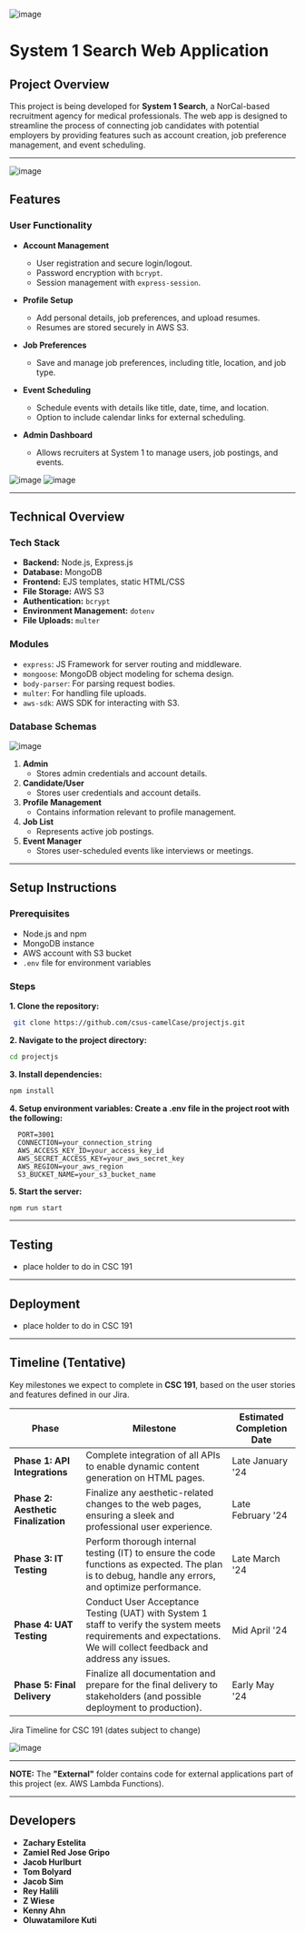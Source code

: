 ![image](https://github.com/user-attachments/assets/9bd614d9-fb19-4c54-b082-4d639b1aea9a)

# System 1 Search Web Application

## Project Overview
This project is being developed for **System 1 Search**, a NorCal-based recruitment agency for medical professionals. The web app is designed to streamline the process of connecting job candidates with potential employers by providing features such as account creation, job preference management, and event scheduling. 

---
![image](https://github.com/user-attachments/assets/e70eb73b-fc83-4bfb-be95-8c01a2df7712)

## Features

### User Functionality
- **Account Management**
  - User registration and secure login/logout.
  - Password encryption with `bcrypt`.
  - Session management with `express-session`.

- **Profile Setup**
  - Add personal details, job preferences, and upload resumes.
  - Resumes are stored securely in AWS S3.

- **Job Preferences**
  - Save and manage job preferences, including title, location, and job type.

- **Event Scheduling**
  - Schedule events with details like title, date, time, and location.
  - Option to include calendar links for external scheduling.

- **Admin Dashboard**
  - Allows recruiters at System 1 to manage users, job postings, and events.

![image](https://github.com/user-attachments/assets/10c083b6-5d85-428a-8f9e-1b4d1ef75811) ![image](https://github.com/user-attachments/assets/7b7c6501-15be-445b-9667-4a6060151bed)


---

## Technical Overview

### Tech Stack
- **Backend:** Node.js, Express.js
- **Database:** MongoDB
- **Frontend:** EJS templates, static HTML/CSS
- **File Storage:** AWS S3
- **Authentication:** `bcrypt`
- **Environment Management:** `dotenv`
- **File Uploads:** `multer`

### Modules
- `express`: JS Framework for server routing and middleware.
- `mongoose`: MongoDB object modeling for schema design.
- `body-parser`: For parsing request bodies.
- `multer`: For handling file uploads.
- `aws-sdk`: AWS SDK for interacting with S3.

### Database Schemas
![image](https://github.com/user-attachments/assets/7c3fa599-8365-4028-ac74-c1a040fdd007)

1. **Admin**
   - Stores admin credentials and account details.
3. **Candidate/User**
   - Stores user credentials and account details.
4. **Profile Management**
   - Contains information relevant to profile management.
5. **Job List**
   - Represents active job postings.
6. **Event Manager**
   - Stores user-scheduled events like interviews or meetings.

---

## Setup Instructions

### Prerequisites
- Node.js and npm
- MongoDB instance
- AWS account with S3 bucket
- `.env` file for environment variables

### Steps
**1. Clone the repository:**
  ```bash
   git clone https://github.com/csus-camelCase/projectjs.git
   ```
**2. Navigate to the project directory:**
   ```bash
   cd projectjs
   ```
**3. Install dependencies:**
  ```bash
  npm install
  ```
**4. Setup environment variables: Create a .env file in the project root with the following:**
```plaintext
  PORT=3001
  CONNECTION=your_connection_string
  AWS_ACCESS_KEY_ID=your_access_key_id
  AWS_SECRET_ACCESS_KEY=your_aws_secret_key
  AWS_REGION=your_aws_region
  S3_BUCKET_NAME=your_s3_bucket_name
```
**5. Start the server:** 
  ```bash
  npm run start
  ```

--- 

## Testing
- place holder to do in CSC 191
  
---

## Deployment
- place holder to do in CSC 191 

---

## Timeline (Tentative)

Key milestones we expect to complete in **CSC 191**, based on the user stories and features defined in our Jira.

| Phase                     | Milestone                                      | Estimated Completion Date |
|---------------------------|----------------------------------------------------------|---------------------------|
| **Phase 1: API Integrations** | Complete integration of all APIs to enable dynamic content generation on HTML pages. | Late January '24 |
| **Phase 2: Aesthetic Finalization** | Finalize any aesthetic-related changes to the web pages, ensuring a sleek and professional user experience. | Late February '24 |
| **Phase 3: IT Testing** | Perform thorough internal testing (IT) to ensure the code functions as expected. The plan is to debug, handle any errors, and optimize performance. | Late March '24 |
| **Phase 4: UAT Testing** | Conduct User Acceptance Testing (UAT) with System 1 staff to verify the system meets requirements and expectations. We will collect feedback and address any issues. | Mid April '24 |
| **Phase 5: Final Delivery** | Finalize all documentation and prepare for the final delivery to stakeholders (and possible deployment to production). | Early May '24 |


Jira Timeline for CSC 191 (dates subject to change)

![image](https://github.com/user-attachments/assets/5a75224a-6808-4870-b645-6e0cab0baba5)




---

**NOTE:** The **"External"** folder contains code for external applications part of this project (ex. AWS Lambda Functions). 

---





## Developers
- **Zachary Estelita**
- **Zamiel Red Jose Gripo**
- **Jacob Hurlburt**
- **Tom Bolyard**
- **Jacob Sim**
- **Rey Halili**
- **Z Wiese**
- **Kenny Ahn**
- **Oluwatamilore Kuti**
